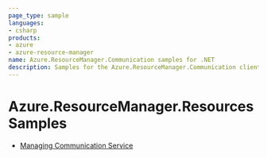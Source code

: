 ```yaml
---
page_type: sample
languages:
- csharp
products:
- azure
- azure-resource-manager
name: Azure.ResourceManager.Communication samples for .NET
description: Samples for the Azure.ResourceManager.Communication client library
---
```


# Azure.ResourceManager.Resources Samples

- [Managing Communication Service](https://github.com/Azure/azure-sdk-for-net/blob/main/sdk/communication/Azure.ResourceManager.Communication/samples/Sample1_ManagingCommunicationService.md)
